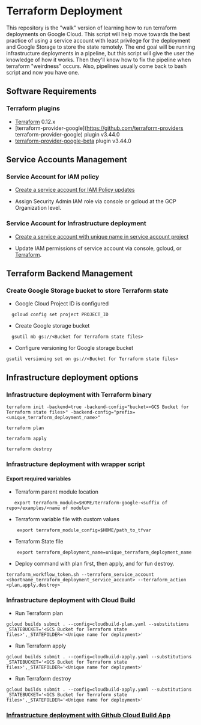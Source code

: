 # Terraform Deployment
This repository is the "walk" version of learning how to run terraform deployments on Google Cloud. This script will help move towards the best practice of using a service account with least privilege for the deployment and Google Storage to store the state remotely. The end goal will be running infrastructure deployments in a pipeline, but this script will give the user the knowledge of how it works. Then they'll know how to fix the pipeline when terraform "weirdness" occurs. Also, pipelines usually come back to bash script and now you have one.

## Software Requirements

### Terraform plugins
- [Terraform](https://www.terraform.io/downloads.html) 0.12.x
- [terraform-provider-google](https://github.com/terraform-providers terraform-provider-google) plugin v3.44.0
- [terraform-provider-google-beta](https://github.com/terraform-providers/terraform-provider-google-beta) plugin v3.44.0

## Service Accounts Management 

### Service Account for IAM policy

 - [Create a service account for IAM Policy updates](https://github.com/jasonbisson/gcp_service_accounts/blob/master/create_service_account.sh)

- Assign Security Admin IAM role via console or gcloud at the GCP Organization level.

### Service Account for Infrastructure deployment

- [Create a service account with unique name in service account project](https://github.com/jasonbisson/gcp_service_accounts/blob/master/create_service_account.sh)

- Update IAM permissions of service account via console, gcloud, or [Terraform](https://github.com/terraform-google-modules/terraform-google-iam.git). 

## Terraform Backend Management

### Create Google Storage bucket to store Terraform state
  - Google Cloud Project ID is configured
  ```
    gcloud config set project PROJECT_ID 
  ```
  - Create Google storage bucket
  ```
    gsutil mb gs://<Bucket for Terraform state files>
  ```
  - Configure versioning for Google storage bucket
  ```
  gsutil versioning set on gs://<Bucket for Terraform state files>
  ```

## Infrastructure deployment options

### Infrastructure deployment with Terraform binary
```
terraform init -backend=true -backend-config="bucket=<GCS Bucket for Terraform state files>" -backend-config="prefix=<unique_terraform_deployment_name>"
```
```
terraform plan
```
```
terraform apply
```
```
terraform destroy
```

### Infrastructure deployment with wrapper script

#### Export required variables

  - Terraform parent module location
  ```
     export terraform_module=$HOME/terraform-google-<suffix of repo>/examples/<name of module> 
  ```
  - Terraform variable file with custom values
  ```
      export terraform_module_config=$HOME/path_to_tfvar
  ```
  - Terraform State file
  ```
      export terraform_deployment_name=unique_terraform_deployment_name
  ```

  - Deploy command with plan first, then apply, and for fun destroy.
  ```
  terraform_workflow_token.sh --terraform_service_account <shortname_terraform_deployment_service_account> --terraform_action <plan,apply,destroy>
  ```


### Infrastructure deployment with Cloud Build

  - Run Terraform plan
  ```
  gcloud builds submit . --config=cloudbuild-plan.yaml --substitutions _STATEBUCKET='<GCS Bucket for Terraform state files>',_STATEFOLDER='<Unique name for deployment>'
  ```

  - Run Terraform apply
  ```
  gcloud builds submit . --config=cloudbuild-apply.yaml --substitutions _STATEBUCKET='<GCS Bucket for Terraform state files>',_STATEFOLDER='<Unique name for deployment>'
  ```

  - Run Terraform destroy
  ```
  gcloud builds submit . --config=cloudbuild-apply.yaml --substitutions _STATEBUCKET='<GCS Bucket for Terraform state files>',_STATEFOLDER='<Unique name for deployment>'
  ```

### [Infrastructure deployment with Github Cloud Build App](https://cloud.google.com/solutions/managing-infrastructure-as-code)







